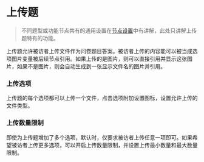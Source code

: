 # 上传题

> 不同题型或功能节点共有的通用设置在[节点设置](../node-setting/concept.md)中有讲解，此处只讲解上传题特有的功能。

上传题允许被访者上传文件作为问卷题目答案。被访者上传的内容能可以被当成选项图片变量被后续节点引用。如果上传的是图片，则可以直接引用并显示这张图片，如果不是图片，则会自动生成到一张显示文件名的图片并引用。

### 上传选项
上传题的每个选项都可以上传一个文件，点击选项附加设置图标，设置允许上传的文件类型。

### 上传数量限制
即使为上传题增加了多个选项，默认时，仅要求被访者上传任意一项即可。如果希望被访者上传更多选项，可以开启上传数量限制，并设置上传最小数量和最大数量限制。
